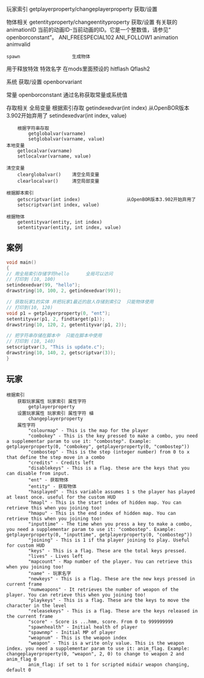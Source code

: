 

玩家索引 
    getplayerproperty/changeplayerproperty       获取/设置
    

物体相关
    getentityproperty/changeentityproperty       获取/设置
    有关联的
        animationID     当前的动画ID-当前动画的ID。它是一个整数值，请参见“ openborconstant”。
            ANI_FREESPECIAL102
            ANI_FOLLOW1
        animation
        animvalid

    
    
    spawn                   生成物体



用于释放特效 特效名字 在mods里面预设的
hitflash   Qflash2



系统 获取/设置
    openborvariant

常量
    openborconstant     通过名称获取常量或系统值


存取相关
    全局变量
        根据索引存取
            getindexedvar(int index)            从OpenBOR版本3.902开始弃用了
            setindexedvar(int index, value)

        根据字符串存取
            getglobalvar(varname)   
            setglobalvar(varname, value)
    本地变量
        getlocalvar(varname)
        setlocalvar(varname, value)

    清空变量
        clearglobalvar()    清空全局变量
        clearlocalvar()     清空局部变量

    根据脚本索引
        getscriptvar(int index)                 从OpenBOR版本3.902开始弃用了
        setscriptvar(int index, value)

    根据物体
        getentityvar(entity, int index)
        setentityvar(entity, int index, value)

## 案例
```c
void main()
{
// 用全局索引存储字符hello      全局可以访问
// 打印到 (10, 100)
setindexedvar(99, "hello");
drawstring(10, 100, 2, getindexedvar(99));

// 获取玩家1的实体 并把玩家1最近的敌人存储到索引2  只能物体使用
// 打印到(10, 120)
void p1 = getplayerproperty(0, "ent");
setentityvar(p1, 2, findtarget(p1));
drawstring(10, 120, 2, getentityvar(p1, 2));

// 把字符串存储在脚本中  只能在脚本中使用
// 打印到 (10, 140)
setscriptvar(3, "This is update.c");
drawstring(10, 140, 2, getscriptvar(3));
}
```





## 玩家
    根据索引
        获取玩家属性 玩家索引 属性字符
            getplayerproperty
        设置玩家属性 玩家索引 属性字符 植
            changeplayerproperty
        属性字符
            "colourmap" - This is the map for the player
            "combokey" - This is the key pressed to make a combo, you need a supplementar param to use it: "combostep". Example: getplayerproperty(0, "combokey", getplayerproperty(0, "combostep"))
            "combostep" - This is the step (integer number) from 0 to x that define the step move in a combo
            "credits" - Credits left
            "disablekeys" - This is a flag. these are the keys that you can disable from input.
            "ent" - 获取物体
            "entity" - 获取物体
            "hasplayed" - This variable assumes 1 s the player has played at least once. useful for the custom HUD
            "hmapl" - This is the start index of hidden map. You can retrieve this when you joining too!
            "hmapu" - This is the end index of hidden map. You can retrieve this when you joining too!
            "inputtime" - The time when you press a key to make a combo, you need a supplementar param to use it: "combostep". Example: getplayerproperty(0, "inputtime", getplayerproperty(0, "combostep"))
            "joining" - This is 1 if tha player joining to play. Useful for custom HUD
            "keys" - This is a flag. These are the total keys pressed.
            "lives" - Lives left
            "mapcount" - Map number of the player. You can retrieve this when you joining too!
            "name" - 玩家名字
            "newkeys" - This is a flag. These are the new keys pressed in current frame
            "numweapons" - It retrieves the number of weapon of the player. You can retrieve this when you joining too!
            "playkeys" - This is a flag. These are the keys to move the character in the level
            "releasekeys" - This is a flag. These are the keys released in the current frame
            "score" - Score is ...hmm, score. From 0 to 999999999
            "spawnhealth" - Initial health of player
            "spawnmp" - Initial MP of player
            "weapnum" - This is the weapon index
            "weapon" - This is a write only value. This is the weapon index. you need a supplementar param to use it: anim_flag. Example: changeplayerproperty(0, "weapon", 2, 0) to change to weapon 2 and anim_flag 0
            anim_flag: if set to 1 for scripted midair weapon changing, default 0